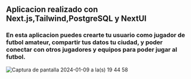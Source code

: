

## Aplicacion realizado con Next.js,Tailwind,PostgreSQL y NextUI

### En esta aplicacion puedes crearte tu usuario como jugador de futbol amateur, compartir tus datos tu ciudad, y poder conectar con otros jugadores y equipos para poder jugar al futbol.


![Captura de pantalla 2024-01-09 a la(s) 19 44 58](https://github.com/AgusMolinaCode/Cracks/assets/105619330/de9b1b9a-0952-413d-a09e-ceeb3ac10a6a)
